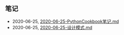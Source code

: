 ## 笔记
* 2020-06-25, [2020-06-25-PythonCookbook笔记.md](../posts\2020-06-25-PythonCookbook笔记.md)
* 2020-06-25, [2020-06-25-设计模式.md](../posts\2020-06-25-设计模式.md)